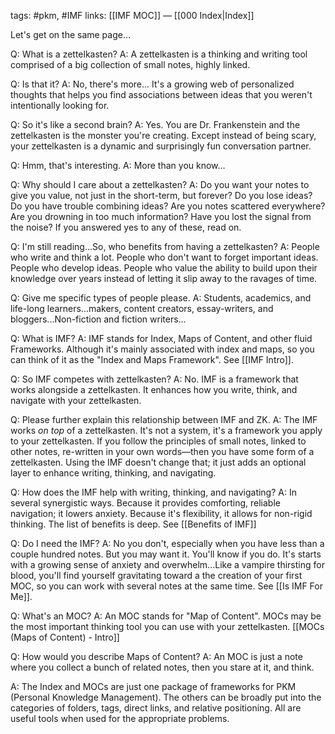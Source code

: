 tags: #pkm, #IMF
links: [[IMF MOC]] — [[000 Index|Index]]

Let's get on the same page...

Q: What is a zettelkasten?
A: A zettelkasten is a thinking and writing tool comprised of a big collection of small notes, highly linked.

Q: Is that it?
A: No, there's more... It's a growing web of personalized thoughts that helps you find associations between ideas that you weren't intentionally looking for.

Q: So it's like a second brain?
A: Yes. You are Dr. Frankenstein and the zettelkasten is the monster you're creating. Except instead of being scary, your zettelkasten is a dynamic and surprisingly fun conversation partner. 

Q: Hmm, that's interesting.
A: More than you know...

Q: Why should I care about a zettelkasten?
A: Do you want your notes to give you value, not just in the short-term, but forever?
Do you lose ideas? Do you have trouble combining ideas? Are you notes scattered everywhere? Are you drowning in too much information? Have you lost the signal from the noise? If you answered yes to any of these, read on.

Q: I'm still reading...So, who benefits from having a zettelkasten?
A: People who write and think a lot. People who don't want to forget important ideas. People who develop ideas. People who value the ability to build upon their knowledge over years instead of letting it slip away to the ravages of time.

Q: Give me specific types of people please.
A: Students, academics, and life-long learners...makers, content creators, essay-writers, and bloggers...Non-fiction and fiction writers...

Q: What is IMF? 
A: IMF stands for Index, Maps of Content, and other fluid Frameworks. Although it's mainly associated with index and maps, so you can think of it as the "Index and Maps Framework". See [[IMF Intro]].

Q: So IMF competes with zettelkasten?
A: No. IMF is a framework that works alongside a zettelkasten. It enhances how you write, think, and navigate with your zettelkasten. 

Q: Please further explain this relationship between IMF and ZK.
A: The IMF works *on top* of a zettelkasten.  It's not a system, it's a framework you apply to your zettelkasten. If you follow the principles of small notes, linked to other notes, re-written in your own words—then you have some form of a zettelkasten. Using the IMF doesn't change that; it just adds an optional layer to enhance writing, thinking, and navigating.

Q: How does the IMF help with writing, thinking, and navigating?
A: In several synergistic ways. Because it provides comforting, reliable navigation; it lowers anxiety. Because it's flexibility, it allows for non-rigid thinking. The list of benefits is deep. See [[Benefits of IMF]] 

Q: Do I need the IMF?
A: No you don't, especially when you have less than a couple hundred notes. But you may want it. You'll know if you do. It's starts with a growing sense of anxiety and overwhelm...Like a vampire thirsting for blood, you'll find yourself gravitating toward a the creation of your first MOC, so you can work with several notes at the same time. See [[Is IMF For Me]].

Q: What's an MOC?
A: An MOC stands for "Map of Content". MOCs may be the most important thinking tool you can use with your zettelkasten. [[MOCs (Maps of Content) - Intro]]

Q: How would you describe Maps of Content? 
A: An MOC is just a note where you collect a bunch of related notes, then you stare at it, and think.

A: The Index and MOCs are just one package of frameworks for PKM (Personal Knowledge Management). The others can be broadly put into the categories of folders, tags, direct links, and relative positioning. All are useful tools when used for the appropriate problems. 
